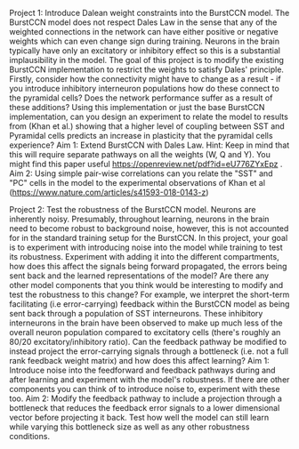 Project 1: Introduce Dalean weight constraints into the BurstCCN model.
The BurstCCN model does not respect Dales Law in the sense that any of the weighted connections in the network can have either positive or negative weights which can even change sign during training. Neurons in the brain typically have only an excitatory or inhibitory effect so this is a substantial implausibility in the model. The goal of this project is to modify the existing BurstCCN implementation to restrict the weights to satisfy Dales' principle. Firstly, consider how the connectivity might have to change as a result - if you introduce inhibitory interneuron populations how do these connect to the pyramidal cells? Does the network performance suffer as a result of these additions? Using this implementation or just the base BurstCCN implementation, can you design an experiment to relate the model to results from (Khan et al.) showing that a higher level of coupling between SST and Pyramidal cells predicts an increase in plasticity that the pyramidal cells experience?
Aim 1: Extend BurstCCN with Dales Law. Hint: Keep in mind that this will require separate pathways on all the weights (W, Q and Y). You might find this paper useful https://openreview.net/pdf?id=eU776ZYxEpz .
Aim 2: Using simple pair-wise correlations can you relate the "SST" and "PC" cells in the model to the experimental observations of Khan et al (https://www.nature.com/articles/s41593-018-0143-z)


Project 2: Test the robustness of the BurstCCN model.
Neurons are inherently noisy. Presumably, throughout learning, neurons in the brain need to become robust to background noise, however, this is not accounted for in the standard training setup for the BurstCCN. In this project, your goal is to experiment with introducing noise into the model while training to test its robustness. Experiment with adding it into the different compartments, how does this affect the signals being forward propagated, the errors being sent back and the learned representations of the model? Are there any other model components that you think would be interesting to modify and test the robustness to this change? For example, we interpret the short-term facilitating (i.e error-carrying) feedback within the BurstCCN model as being sent back through a population of SST interneurons. These inhibitory interneurons in the brain have been observed to make up much less of the overall neuron population compared to excitatory cells (there's roughly an 80/20 excitatory/inhibitory ratio). Can the feedback pathway be modified to instead project the error-carrying signals through a bottleneck (i.e. not a full rank feedback weight matrix) and how does this affect learning?
Aim 1: Introduce noise into the feedforward and feedback pathways during and after learning and experiment with the model's robustness. If there are other components you can think of to introduce noise to, experiment with these too.
Aim 2: Modify the feedback pathway to include a projection through a bottleneck that reduces the feedback error signals to a lower dimensional vector before projecting it back. Test how well the model can still learn while varying this bottleneck size as well as any other robustness conditions.  